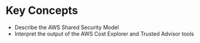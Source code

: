 # Key Concepts
* Describe the AWS Shared Security Model
* Interpret the output of the AWS Cost Explorer and Trusted Advisor tools
